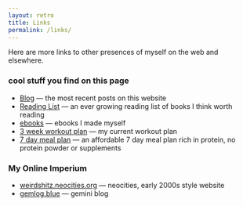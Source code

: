 ```yaml
---
layout: retro
title: Links
permalink: /links/
---
```


Here are more links to other presences of myself on the web and elsewhere.

### cool stuff you find on this page

* [Blog](/blog) &mdash; the most recent posts on this website
* [Reading List](/reading-list) &mdash; an ever growing reading list of books I think worth reading
* [ebooks](/books) &mdash; ebooks I made myself
* [3 week workout plan](/fitness/workoutplan) &mdash; my current workout plan
* [7 day meal plan](/fitness/7daymealplan) &mdash; an affordable 7 day meal plan rich in protein, no protein powder or supplements

### My Online Imperium

* [weirdshitz.neocities.org](https://weirdshitz.neocities.org) &mdash; neocities, early 2000s style website
* [gemlog.blue](https://portal.mozz.us/gemini/gemlog.blue/users/waldstreicher/) &mdash; gemini blog
